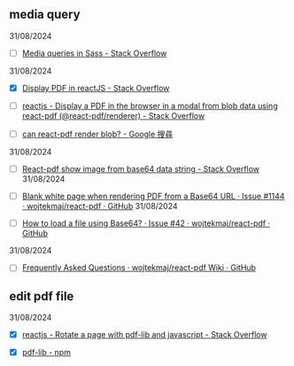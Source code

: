 

## media query
31/08/2024

- [ ] [Media queries in Sass - Stack Overflow](https://stackoverflow.com/questions/36957904/media-queries-in-sass)


31/08/2024

- [x] [Display PDF in reactJS - Stack Overflow](https://stackoverflow.com/questions/45596329/display-pdf-in-reactjs)

- [ ] [reactjs - Display a PDF in the browser in a modal from blob data using react-pdf (@react-pdf/renderer) - Stack Overflow](https://stackoverflow.com/questions/66373180/display-a-pdf-in-the-browser-in-a-modal-from-blob-data-using-react-pdf-react-p)

- [ ] [can react-pdf render blob? - Google 搜尋](https://www.google.com/search?q=can+react-pdf+render+blob%3F&oq=can+react-pdf+render+blob%3F&gs_lcrp=EgZjaHJvbWUyBggAEEUYOTIGCAEQRRhA0gEINjI4OWowajGoAgCwAgA&sourceid=chrome&ie=UTF-8)


31/08/2024

- [ ] [React-pdf show image from base64 data string - Stack Overflow](https://stackoverflow.com/questions/75970675/react-pdf-show-image-from-base64-data-string)
31/08/2024

- [ ] [Blank white page when rendering PDF from a Base64 URL · Issue #1144 · wojtekmaj/react-pdf · GitHub](https://github.com/wojtekmaj/react-pdf/issues/1144)
31/08/2024

- [ ] [How to load a file using Base64? · Issue #42 · wojtekmaj/react-pdf · GitHub](https://github.com/wojtekmaj/react-pdf/issues/42)

31/08/2024

- [ ] [Frequently Asked Questions · wojtekmaj/react-pdf Wiki · GitHub](https://github.com/wojtekmaj/react-pdf/wiki/Frequently-Asked-Questions#how-do-i-load-a-pdf-from-base64)


## edit pdf file

31/08/2024

- [x] [reactjs - Rotate a page with pdf-lib and javascript - Stack Overflow](https://stackoverflow.com/questions/71636123/rotate-a-page-with-pdf-lib-and-javascript)


- [x] [pdf-lib - npm](https://www.npmjs.com/package/pdf-lib?activeTab=dependents)